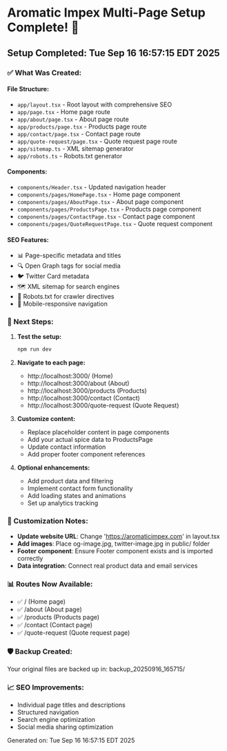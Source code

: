 # Aromatic Impex Multi-Page Setup Complete! 🚀

## Setup Completed: Tue Sep 16 16:57:15 EDT 2025

### ✅ What Was Created:

#### File Structure:
- `app/layout.tsx` - Root layout with comprehensive SEO
- `app/page.tsx` - Home page route
- `app/about/page.tsx` - About page route  
- `app/products/page.tsx` - Products page route
- `app/contact/page.tsx` - Contact page route
- `app/quote-request/page.tsx` - Quote request page route
- `app/sitemap.ts` - XML sitemap generator
- `app/robots.ts` - Robots.txt generator

#### Components:
- `components/Header.tsx` - Updated navigation header
- `components/pages/HomePage.tsx` - Home page component
- `components/pages/AboutPage.tsx` - About page component
- `components/pages/ProductsPage.tsx` - Products page component
- `components/pages/ContactPage.tsx` - Contact page component
- `components/pages/QuoteRequestPage.tsx` - Quote request component

#### SEO Features:
- 📊 Page-specific metadata and titles
- 🔍 Open Graph tags for social media
- 🐦 Twitter Card metadata
- 🗺️ XML sitemap for search engines
- 🤖 Robots.txt for crawler directives
- 📱 Mobile-responsive navigation

### 🚀 Next Steps:

1. **Test the setup:**
   ```bash
   npm run dev
   ```

2. **Navigate to each page:**
   - http://localhost:3000/ (Home)
   - http://localhost:3000/about (About)
   - http://localhost:3000/products (Products)
   - http://localhost:3000/contact (Contact)
   - http://localhost:3000/quote-request (Quote Request)

3. **Customize content:**
   - Replace placeholder content in page components
   - Add your actual spice data to ProductsPage
   - Update contact information
   - Add proper footer component references

4. **Optional enhancements:**
   - Add product data and filtering
   - Implement contact form functionality
   - Add loading states and animations
   - Set up analytics tracking

### 🔧 Customization Notes:

- **Update website URL**: Change 'https://aromaticimpex.com' in layout.tsx
- **Add images**: Place og-image.jpg, twitter-image.jpg in public/ folder
- **Footer component**: Ensure Footer component exists and is imported correctly
- **Data integration**: Connect real product data and email services

### 📊 Routes Now Available:
- ✅ / (Home page)
- ✅ /about (About page)
- ✅ /products (Products page)
- ✅ /contact (Contact page)
- ✅ /quote-request (Quote request page)

### 🛡️ Backup Created:
Your original files are backed up in: backup_20250916_165715/

### 📈 SEO Improvements:
- Individual page titles and descriptions
- Structured navigation
- Search engine optimization
- Social media sharing optimization

Generated on: Tue Sep 16 16:57:15 EDT 2025

